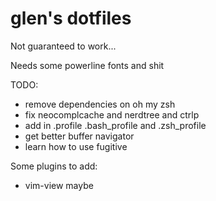 # glen's dotfiles
Not guaranteed to work...

Needs some powerline fonts and shit

TODO:
* remove dependencies on oh my zsh
* fix neocomplcache and nerdtree and ctrlp
* add in .profile .bash_profile and .zsh_profile
* get better buffer navigator
* learn how to use fugitive

Some plugins to add:
* vim-view maybe
